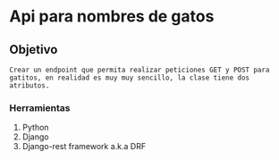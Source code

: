 # Api para nombres de gatos


## Objetivo

	Crear un endpoint que permita realizar peticiones GET y POST para gatitos, en realidad es muy muy sencillo, la clase tiene dos atributos.

### Herramientas 

1. Python 
2. Django
3. Django-rest framework a.k.a DRF 

 
